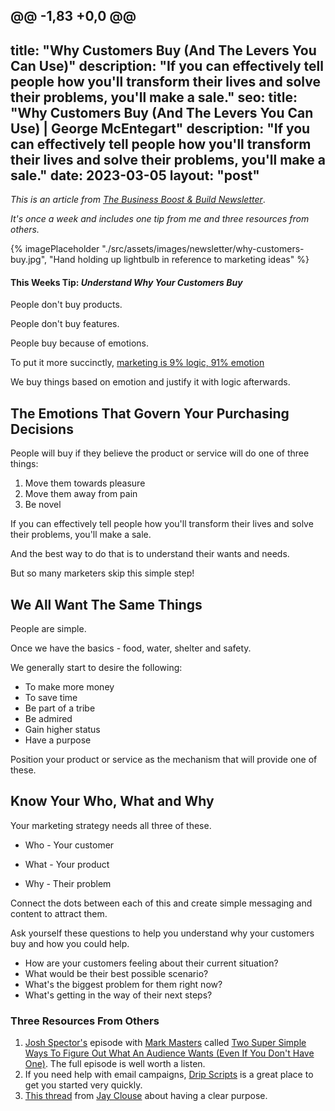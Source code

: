 @@ -1,83 +0,0 @@
---
title: "Why Customers Buy (And The Levers You Can Use)"
description: "If you can effectively tell people how you'll transform their lives and solve their problems, you'll make a sale."
seo:
    title: "Why Customers Buy (And The Levers You Can Use) | George McEntegart"
    description: "If you can effectively tell people how you'll transform their lives and solve their problems, you'll make a sale."
date: 2023-03-05
layout: "post"
---

*This is an article from [The Business Boost & Build Newsletter](/newsletter)*. 

*It's once a week and includes one tip from me and three resources from others.*

{% imagePlaceholder "./src/assets/images/newsletter/why-customers-buy.jpg", "Hand holding up lightbulb in reference to marketing ideas" %}

#### This Weeks Tip: *Understand Why Your Customers Buy*

People don't buy products.

People don't buy features.

People buy because of emotions.

To put it more succinctly, [marketing is 9% logic, 91% emotion](https://twitter.com/geerodge/status/1625178516751892495)

We buy things based on emotion and justify it with logic afterwards.

## The Emotions That Govern Your Purchasing Decisions

People will buy if they believe the product or service will do one of three things:

1. Move them towards pleasure
2. Move them away from pain
3. Be novel

If you can effectively tell people how you'll transform their lives and solve their problems, you'll make a sale.

And the best way to do that is to understand their wants and needs.

But so many marketers skip this simple step!

## We All Want The Same Things

People are simple.

Once we have the basics - food, water, shelter and safety.

We generally start to desire the following:

- To make more money 
- To save time
- Be part of a tribe
- Be admired
- Gain higher status 
- Have a purpose

Position your product or service as the mechanism that will provide one of these.

## Know Your Who, What and Why

Your marketing strategy needs all three of these.

- Who - Your customer

- What - Your product

- Why - Their problem

Connect the dots between each of this and create simple messaging and content to attract them.

Ask yourself these questions to help you understand why your customers buy and how you could help.

- How are your customers feeling about their current situation?
- What would be their best possible scenario?
- What's the biggest problem for them right now?
- What's getting in the way of their next steps?

### Three Resources From Others

1. [Josh Spector's](https://twitter.com/jspector) episode with [Mark Masters](https://twitter.com/markiemasters) called [Two Super Simple Ways To Figure Out What An Audience Wants (Even If You Don't Have One)](https://youtu.be/yVYWmDe_WBM). The full episode is well worth a listen.
2. If you need help with email campaigns, [Drip Scripts](https://dripscripts.com/) is a great place to get you started very quickly.
3. [This thread](https://twitter.com/jayclouse/status/1611115766761541632) from [Jay Clouse](https://twitter.com/jayclouse) about having a clear purpose.